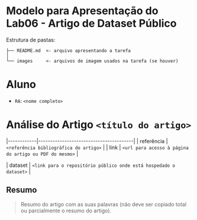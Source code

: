# Modelo para Apresentação do Lab06 - Artigo de Dataset Público

Estrutura de pastas:

~~~
├── README.md  <- arquivo apresentando a tarefa
│
└── images     <- arquivos de imagem usados na tarefa (se houver)
~~~

# Aluno
* `RA`: `<nome completo>`

# Análise do Artigo `<título do artigo>`

|------------|----------------------------------------|
| referência | `<referência bibliográfica do artigo>` |
| link       | `<url para acesso à página do artigo ou PDF do mesmo>` |

| dataset | `<link para o repositório público onde está hospedado o dataset>` |

## Resumo

> Resumo do artigo com as suas palavras (não deve ser copiado total ou parcialmente o resumo do artigo).
